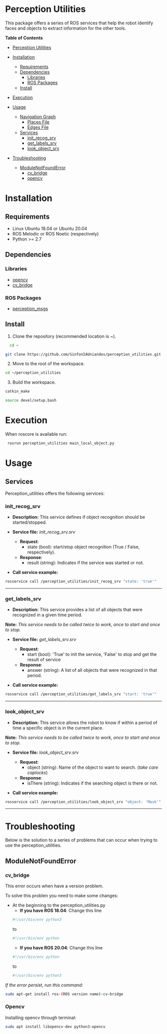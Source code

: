 
# Perception Utilities
This package offers a series of ROS services that help the robot identify faces and objects to extract information for the other tools.

**Table of Contents**

- [Perception Utilities](#perception-utilities)
- [Installation](#installation)
  * [Requirements](#requirements)
  * [Dependencies](#dependencies)
    + [Libraries](#libraries)
    + [ROS Packages](#ros-packages)
  * [Install](#install)
- [Execution](#execution)
- [Usage](#usage)
  * [Navigation Graph](#navigation-graph)
    + [Places File](#places-file)
    + [Edges File](#edges-file)
  * [Services](#services)
    + [init_recog_srv](#init_recog_srv)
    + [get_labels_srv](#get_labels_srv)
    + [look_object_srv](#look_object_srv)

- [Troubleshooting](#troubleshooting)
  * [ModuleNotFoundError](#modulenotfounderror)
    + [cv_bridge](#cv_bridge)
    + [opencv](#opencv)


# Installation
## Requirements

- Linux Ubuntu 18.04 or Ubuntu 20.04
- ROS Melodic or ROS Noetic (respectively)
- Python >= 2.7

## Dependencies
### Libraries
- [opencv][opencv]
- [cv_bridge][cv_bridge]


### ROS Packages
- [perception_msgs][navigation_msgs]


## Install

1.  Clone the repository (recommended location is ~).

```bash
  cd ~
  ```

  ```bash
  git clone https://github.com/SinfonIAUniandes/perception_utilities.git
  ```

2.  Move to the root of the workspace.

  ```bash
  cd ~/perception_utilities
  ```

3.  Build the workspace.

  ```bash
  catkin_make
  ```
  ```bash
  source devel/setup.bash
  ```

# Execution

When roscore is available run:

 ```bash
  rosrun perception_utilities main_local_object.py
  ```

# Usage

## Services

Perception_utilities offers the following services:

### init_recog_srv

+ **Description:**
This service defines if object recognition should be started/stopped.

+ **Service file:** *init_recog_srv.srv*
    + **Request**: 
		+ state (bool): start/stop object recognition (True / False, respectively).
	+ **Response**:
		+ result (string): Indicates if the service was started or not.
		
+ **Call service example:**

 ```bash
 rosservice call /perception_utilities/init_recog_srv "state: 'true'"
  ```

------------

### get_labels_srv

+ **Description:**
This service provides a list of all objects that were recognized  in a given time period.

**Note:** *This service needs to be called twice to work, once to start and once to stop.*
+ **Service file:** *get_labels_srv.srv*
    + **Request**: 
		+ start (bool): 'True' to init the service, 'False' to stop and get the result of service
	+ **Response**:
		+ answer (string): A list of all objects that were recognized in that period.
		
+ **Call service example:**

```bash
rosservice call /perception_utilities/get_labels_srv "start: 'true'"
```

------------

### look_object_srv

+ **Description:**
This service allows the robot to know if within a period of time a specific object is in the current place.

**Note:** *This service needs to be called twice to work, once to start and once to stop.*

+ **Service file:** *look_object_srv.srv*
    + **Request**: 
		+ object (string): Name of the object to want to search. (*take care caplocks*)
	+ **Response**:
		+ isThere (string): Indicates if the searching object is there or not.
        

+ **Call service example:**

 ```bash
 rosservice call /perception_utilities/look_object_srv "object: 'Mask'"
  ```


  
---------------

# Troubleshooting
Below is the solution to a series of problems that can occur when trying to use the perception_utilities.
## ModuleNotFoundError
### cv_bridge
This error occurs when  have a version problem.

To solve this problen you need to make some changes:

+ At the beginning to the perception_utilities.py
    + **If you have ROS 18.04**: Change this line  
    ```bash
    #!/usr/bin/env python3
    ```  
    to
    ```bash
    #!/usr/bin/env python
    ```  
    + **If you have ROS 20.04**: Change this line
    ```bash
    #!/usr/bin/env python
    ```  
    to
    ```bash
    #!/usr/bin/env python3
    ```  




*If the error persist, run this command:*

```bash
sudo apt-get install ros-(ROS version name)-cv-bridge
```
### Opencv

Installing opencv through terminal:

```bash
sudo apt install libopencv-dev python3-opencv
```




[Numpy]: https://numpy.org "Numpy"
[opencv]: opencv.org "opencv"
[cv_bridge]: http://wiki.ros.org/cv_bridge
[navigation_msgs]: https://github.com/SinfonIAUniandes/navigation_msgs "navigation_msgs"
[move_base]: http://wiki.ros.org/move_base "move_base"

[rospkg]: http://wiki.ros.org/rospkg "rospkg"
